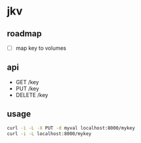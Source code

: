 # jkv

## roadmap

- [ ] map key to volumes

## api

- GET /key
- PUT /key
- DELETE /key

## usage

```bash
curl -i -L -X PUT -d myval localhost:8000/mykey
curl -i -L localhost:8000/mykey
```
